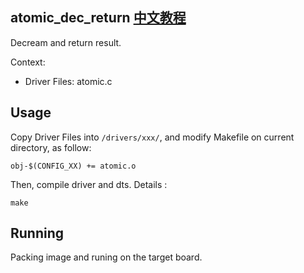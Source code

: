 atomic_dec_return [中文教程](https://biscuitos.github.io/blog/ATOMIC_atomic_dec_return/)
----------------------------------

Decream and return result.

Context:

* Driver Files: atomic.c

## Usage

Copy Driver Files into `/drivers/xxx/`, and modify Makefile on current 
directory, as follow:

```
obj-$(CONFIG_XX) += atomic.o
```

Then, compile driver and dts. Details :

```
make
```

## Running

Packing image and runing on the target board.
